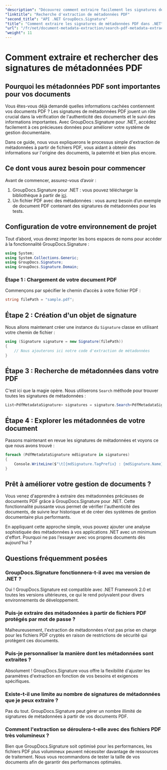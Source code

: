 ```yaml
---
"description": "Découvrez comment extraire facilement les signatures de métadonnées PDF à l'aide de GroupDocs.Signature pour .NET pour améliorer la sécurité des documents et améliorer la gestion des informations."
"linktitle": "Recherche d'extraction de métadonnées PDF"
"second_title": "API .NET GroupDocs.Signature"
"title": "Comment extraire les signatures de métadonnées PDF dans .NET"
"url": "/fr/net/document-metadata-extraction/search-pdf-metadata-extraction/"
"weight": 11
---
```


# Comment extraire et rechercher des signatures de métadonnées PDF

## Pourquoi les métadonnées PDF sont importantes pour vos documents

Vous êtes-vous déjà demandé quelles informations cachées contiennent vos documents PDF ? Les signatures de métadonnées PDF jouent un rôle crucial dans la vérification de l'authenticité des documents et le suivi des informations importantes. Avec GroupDocs.Signature pour .NET, accédez facilement à ces précieuses données pour améliorer votre système de gestion documentaire.

Dans ce guide, nous vous expliquerons le processus simple d'extraction de métadonnées à partir de fichiers PDF, vous aidant à obtenir des informations sur l'origine des documents, la paternité et bien plus encore.

## Ce dont vous aurez besoin pour commencer

Avant de commencer, assurez-vous d’avoir :

1. GroupDocs.Signature pour .NET : vous pouvez télécharger la bibliothèque à partir de [ici](https://releases.groupdocs.com/signature/net/).
2. Un fichier PDF avec des métadonnées : vous aurez besoin d’un exemple de document PDF contenant des signatures de métadonnées pour les tests.

## Configuration de votre environnement de projet

Tout d’abord, vous devrez importer les bons espaces de noms pour accéder à la fonctionnalité GroupDocs.Signature :

```csharp
using System;
using System.Collections.Generic;
using GroupDocs.Signature;
using GroupDocs.Signature.Domain;
```

### Étape 1 : Chargement de votre document PDF

Commençons par spécifier le chemin d’accès à votre fichier PDF :

```csharp
string filePath = "sample.pdf";
```

## Étape 2 : Création d'un objet de signature

Nous allons maintenant créer une instance du `Signature` classe en utilisant votre chemin de fichier :

```csharp
using (Signature signature = new Signature(filePath))
{
    // Nous ajouterons ici notre code d'extraction de métadonnées
}
```

## Étape 3 : Recherche de métadonnées dans votre PDF

C'est ici que la magie opère. Nous utiliserons `Search` méthode pour trouver toutes les signatures de métadonnées :

```csharp
List<PdfMetadataSignature> signatures = signature.Search<PdfMetadataSignature>(SignatureType.Metadata);
```

## Étape 4 : Explorer les métadonnées de votre document

Passons maintenant en revue les signatures de métadonnées et voyons ce que nous avons trouvé :

```csharp
foreach (PdfMetadataSignature mdSignature in signatures)
{
    Console.WriteLine($"\t[{mdSignature.TagPrefix} : {mdSignature.Name}] = {mdSignature.Value} ({mdSignature.Type})");
}
```

## Prêt à améliorer votre gestion de documents ?

Vous venez d'apprendre à extraire des métadonnées précieuses de documents PDF grâce à GroupDocs.Signature pour .NET. Cette fonctionnalité puissante vous permet de vérifier l'authenticité des documents, de suivre leur historique et de créer des systèmes de gestion documentaire plus performants.

En appliquant cette approche simple, vous pouvez ajouter une analyse sophistiquée des métadonnées à vos applications .NET avec un minimum d'effort. Pourquoi ne pas l'essayer avec vos propres documents dès aujourd'hui ?

## Questions fréquemment posées

### GroupDocs.Signature fonctionnera-t-il avec ma version de .NET ?

Oui ! GroupDocs.Signature est compatible avec .NET Framework 2.0 et toutes les versions ultérieures, ce qui le rend polyvalent pour divers environnements de développement.

### Puis-je extraire des métadonnées à partir de fichiers PDF protégés par mot de passe ?

Malheureusement, l'extraction de métadonnées n'est pas prise en charge pour les fichiers PDF cryptés en raison de restrictions de sécurité qui protègent ces documents.

### Puis-je personnaliser la manière dont les métadonnées sont extraites ?

Absolument ! GroupDocs.Signature vous offre la flexibilité d'ajuster les paramètres d'extraction en fonction de vos besoins et exigences spécifiques.

### Existe-t-il une limite au nombre de signatures de métadonnées que je peux extraire ?

Pas du tout. GroupDocs.Signature peut gérer un nombre illimité de signatures de métadonnées à partir de vos documents PDF.

### Comment l'extraction se déroulera-t-elle avec des fichiers PDF très volumineux ?

Bien que GroupDocs.Signature soit optimisé pour les performances, les fichiers PDF plus volumineux peuvent nécessiter davantage de ressources de traitement. Nous vous recommandons de tester la taille de vos documents afin de garantir des performances optimales.